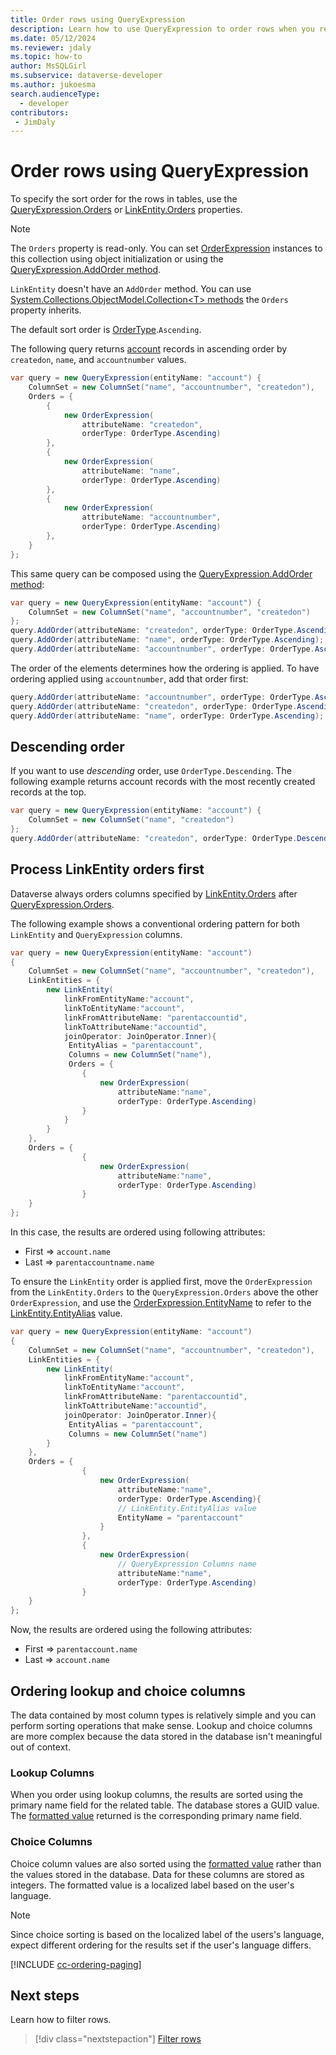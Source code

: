```yaml
---
title: Order rows using QueryExpression
description: Learn how to use QueryExpression to order rows when you retrieve data from Microsoft Dataverse.
ms.date: 05/12/2024
ms.reviewer: jdaly
ms.topic: how-to
author: MsSQLGirl
ms.subservice: dataverse-developer
ms.author: jukoesma
search.audienceType: 
  - developer
contributors:
 - JimDaly
---
```

# Order rows using QueryExpression

To specify the sort order for the rows in tables, use the [QueryExpression.Orders](/dotnet/api/microsoft.xrm.sdk.query.queryexpression.orders) or [LinkEntity.Orders](/dotnet/api/microsoft.xrm.sdk.query.linkentity.orders) properties.

> [!NOTE]
> The `Orders` property is read-only. You can set [OrderExpression](/dotnet/api/microsoft.xrm.sdk.query.orderexpression) instances to this collection using object initialization or using the [QueryExpression.AddOrder method](/dotnet/api/microsoft.xrm.sdk.query.queryexpression.addorder). 
>
> `LinkEntity` doesn't have an `AddOrder` method. You can use [System.Collections.ObjectModel.Collection&lt;T&gt; methods](/dotnet/api/system.collections.objectmodel.collection-1#methods) the `Orders` property inherits.

The default sort order is [OrderType](/dotnet/api/microsoft.xrm.sdk.query.ordertype).`Ascending`.

The following query returns [account](../../reference/entities/account.md) records in ascending order by `createdon`, `name`, and `accountnumber` values.

```csharp
var query = new QueryExpression(entityName: "account") { 
    ColumnSet = new ColumnSet("name", "accountnumber", "createdon"),
    Orders = {
        { 
            new OrderExpression(
                attributeName: "createdon", 
                orderType: OrderType.Ascending) 
        },
        {
            new OrderExpression(
                attributeName: "name",
                orderType: OrderType.Ascending)
        },
        {
            new OrderExpression(
                attributeName: "accountnumber",
                orderType: OrderType.Ascending)
        },
    }
};
```

This same query can be composed using the [QueryExpression.AddOrder method](/dotnet/api/microsoft.xrm.sdk.query.queryexpression.addorder):

```csharp
var query = new QueryExpression(entityName: "account") { 
    ColumnSet = new ColumnSet("name", "accountnumber", "createdon")
};
query.AddOrder(attributeName: "createdon", orderType: OrderType.Ascending);
query.AddOrder(attributeName: "name", orderType: OrderType.Ascending);
query.AddOrder(attributeName: "accountnumber", orderType: OrderType.Ascending);
```


The order of the elements determines how the ordering is applied. To have ordering applied using `accountnumber`, add that order first:

```csharp
query.AddOrder(attributeName: "accountnumber", orderType: OrderType.Ascending);
query.AddOrder(attributeName: "createdon", orderType: OrderType.Ascending);
query.AddOrder(attributeName: "name", orderType: OrderType.Ascending);
```


## Descending order

If you want to use *descending* order, use `OrderType.Descending`. The following example returns account records with the most recently created records at the top.

```csharp
var query = new QueryExpression(entityName: "account") { 
    ColumnSet = new ColumnSet("name", "createdon")
};
query.AddOrder(attributeName: "createdon", orderType: OrderType.Descending);
```

## Process LinkEntity orders first

Dataverse always orders columns specified by [LinkEntity.Orders](/dotnet/api/microsoft.xrm.sdk.query.linkentity.orders) after [QueryExpression.Orders](/dotnet/api/microsoft.xrm.sdk.query.queryexpression.orders).

The following example shows a conventional ordering pattern for both `LinkEntity` and `QueryExpression` columns.

```csharp
var query = new QueryExpression(entityName: "account")
{
    ColumnSet = new ColumnSet("name", "accountnumber", "createdon"),
    LinkEntities = {
        new LinkEntity(
            linkFromEntityName:"account",
            linkToEntityName:"account",
            linkFromAttributeName: "parentaccountid",
            linkToAttributeName:"accountid",
            joinOperator: JoinOperator.Inner){
             EntityAlias = "parentaccount",
             Columns = new ColumnSet("name"),
             Orders = {
                {
                    new OrderExpression(
                        attributeName:"name",
                        orderType: OrderType.Ascending)
                }
            }
        }
    },
    Orders = {
                {
                    new OrderExpression(
                        attributeName:"name",
                        orderType: OrderType.Ascending)
                }
    }
};
```

In this case, the results are ordered using following attributes:

- First => `account.name`
- Last => `parentaccountname.name`


To ensure the `LinkEntity` order is applied first, move the `OrderExpression` from the `LinkEntity.Orders` to the `QueryExpression.Orders` above the other `OrderExpression`, and use the [OrderExpression.EntityName](/dotnet/api/microsoft.xrm.sdk.query.orderexpression.entityname) to refer to the [LinkEntity.EntityAlias](/dotnet/api/microsoft.xrm.sdk.query.linkentity.entityalias) value.


```csharp
var query = new QueryExpression(entityName: "account")
{
    ColumnSet = new ColumnSet("name", "accountnumber", "createdon"),
    LinkEntities = {
        new LinkEntity(
            linkFromEntityName:"account",
            linkToEntityName:"account",
            linkFromAttributeName: "parentaccountid",
            linkToAttributeName:"accountid",
            joinOperator: JoinOperator.Inner){
             EntityAlias = "parentaccount",
             Columns = new ColumnSet("name")
        }
    },
    Orders = {
                {
                    new OrderExpression(
                        attributeName:"name",
                        orderType: OrderType.Ascending){
                        // LinkEntity.EntityAlias value
                        EntityName = "parentaccount"
                    }
                },
                {
                    new OrderExpression(
                        // QueryExpression Columns name
                        attributeName:"name",
                        orderType: OrderType.Ascending)
                }
    }
};
```

Now, the results are ordered using the following attributes:

- First => `parentaccount.name`
- Last => `account.name`

## Ordering lookup and choice columns

The data contained by most column types is relatively simple and you can perform sorting operations that make sense. Lookup and choice columns are more complex because the data stored in the database isn't meaningful out of context.

### Lookup Columns

When you order using lookup columns, the results are sorted using the primary name field for the related table. The database stores a GUID value. The [formatted value](../entity-operations-query-data.md#formatted-values-are-returned-for-some-columns) returned is the corresponding primary name field.

### Choice Columns

Choice column values are also sorted using the [formatted value](../entity-operations-query-data.md#formatted-values-are-returned-for-some-columns) rather than the values stored in the database. Data for these columns are stored as integers. The formatted value is a localized label based on the user's language.

> [!NOTE]
> Since choice sorting is based on the localized label of the users's language, expect different ordering for the results set if the user's language differs.

<!-- ## Ordering and paging -->
[!INCLUDE [cc-ordering-paging](../../includes/cc-ordering-paging.md)]

## Next steps

Learn how to filter rows.

> [!div class="nextstepaction"]
> [Filter rows](filter-rows.md)
